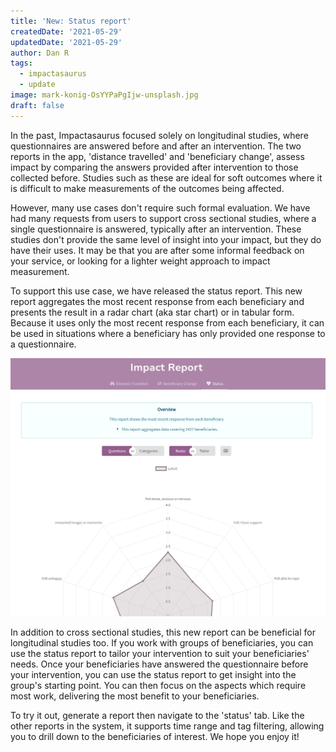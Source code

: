 ```yaml
---
title: 'New: Status report'
createdDate: '2021-05-29'
updatedDate: '2021-05-29'
author: Dan R
tags:
  - impactasaurus
  - update
image: mark-konig-OsYYPaPgIjw-unsplash.jpg
draft: false
---
```


In the past, Impactasaurus focused solely on longitudinal studies, where questionnaires are answered before and after an intervention. The two reports in the app, 'distance travelled' and 'beneficiary change', assess impact by comparing the answers provided after intervention to those collected before. Studies such as these are ideal for soft outcomes where it is difficult to make measurements of the outcomes being affected. 

However, many use cases don't require such formal evaluation. We have had many requests from users to support cross sectional studies, where a single questionnaire is answered, typically after an intervention. These studies don't provide the same level of insight into your impact, but they do have their uses. It may be that you are after some informal feedback on your service, or looking for a lighter weight approach to impact measurement.

To support this use case, we have released the status report. This new report aggregates the most recent response from each beneficiary and presents the result in a radar chart (aka star chart) or in tabular form. Because it uses only the most recent response from each beneficiary, it can be used in situations where a beneficiary has only provided one response to a questionnaire.

![Screenshot of the status report](./status-report.png)

In addition to cross sectional studies, this new report can be beneficial for longitudinal studies too. If you work with groups of beneficiaries, you can use the status report to tailor your intervention to suit your beneficiaries' needs. Once your beneficiaries have answered the questionnaire before your intervention, you can use the status report to get insight into the group's starting point. You can then focus on the aspects which require most work, delivering the most benefit to your beneficiaries.

To try it out, generate a report then navigate to the 'status' tab. Like the other reports in the system, it supports time range and tag filtering, allowing you to drill down to the beneficiaries of interest. We hope you enjoy it!
